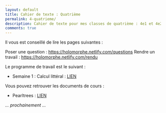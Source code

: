 ```yaml
---
layout: default
title: Cahier de texte : Quatrième
permalink: 4-quatrieme/
description: Cahier de texte pour mes classes de quatrième : 4e1 et 4e2
comments: true
---
```


Il vous est conseillé de lire les pages suivantes : 

Poser une question : https://holomorphe.netlify.com/questions
Rendre un travail : https://holomorphe.netlify.com/rendu

Le programme de travail est le suivant : 

* Semaine 1 : Calcul littéral : [LIEN](https://holomorphe.netlify.com/posts/S1-4eme-16mars-22mars/)


Vous pouvez retrouver les documents de cours : 

* Pearltrees : [LIEN](https://www.pearltrees.com/private/id26791883?access=17845574108.198cfcb.c2fc92b2248f0272f471fbebc424d3cb)

*... prochainement ...*